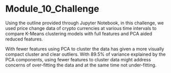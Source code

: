 # Module_10_Challenge

Using the outline provided through Jupyter Notebook, in this challenge, we used price change data of crypto currencies at various time intervals to compare K-Means clustering models with full features and PCA aided reduced features. 

With fewer features using PCA to cluster the data has given a more visually compact cluster and  clear outliers. With 89.5% of variance explained by the PCA components, using fewer features to cluster data might address concerns of over-fitting the data and at the same time not under-fitting.
